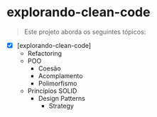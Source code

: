 
# explorando-clean-code

> Este projeto aborda os seguintes tópicos:
- [x] [explorando-clean-code]
    - Refactoring
    - POO
      - Coesão 
      - Acomplamento
      - Polimorfismo
    - Princípios SOLID
      - Design Patterns
        - Strategy
